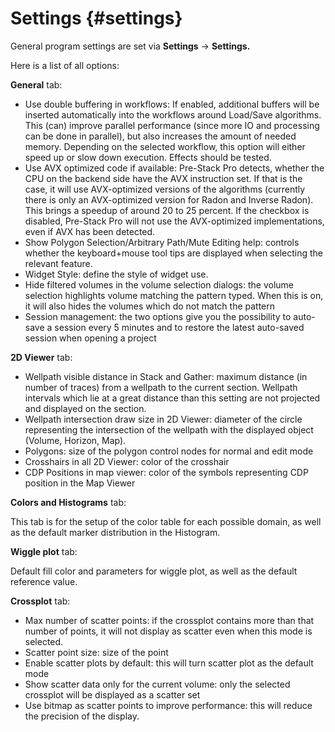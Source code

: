 # Settings {#settings}

General program settings are set via **Settings** → **Settings.**

Here is a list of all options:

**General** tab:

*   Use double buffering in workflows: If enabled, additional buffers will be inserted automatically into the workflows around Load/Save algorithms. This (can) improve parallel performance (since more IO and processing can be done in parallel), but also increases the amount of needed memory. Depending on the selected workflow, this option will either speed up or slow down execution. Effects should be tested.
*   Use AVX optimized code if available: Pre-Stack Pro detects, whether the CPU on the backend side have the AVX instruction set. If that is the case, it will use AVX-optimized versions of the algorithms (currently there is only an AVX-optimized version for Radon and Inverse Radon). This brings a speedup of around 20 to 25 percent. If the checkbox is disabled, Pre-Stack Pro will not use the AVX-optimized implementations, even if AVX has been detected.
*   Show Polygon Selection/Arbitrary Path/Mute Editing help: controls whether the keyboard+mouse tool tips are displayed when selecting the relevant feature.
*   Widget Style: define the style of widget use.
*   Hide filtered volumes in the volume selection dialogs: the volume selection highlights volume matching the pattern typed. When this is on, it will also hides the volumes which do not match the pattern
*   Session management: the two options give you the possibility to auto-save a session every 5 minutes and to restore the latest auto-saved session when opening a project

**2D Viewer** tab:

*   Wellpath visible distance in Stack and Gather: maximum distance (in number of traces) from a wellpath to the current section. Wellpath intervals which lie at a great distance than this setting are not projected and displayed on the section.
*   Wellpath intersection draw size in 2D Viewer: diameter of the circle representing the intersection of the wellpath with the displayed object (Volume, Horizon, Map).
*   Polygons: size of the polygon control nodes for normal and edit mode
*   Crosshairs in all 2D Viewer: color of the crosshair
*   CDP Positions in map viewer: color of the symbols representing CDP position in the Map Viewer

**Colors and Histograms** tab:

This tab is for the setup of the color table for each possible domain, as well as the default marker distribution in the Histogram.

**Wiggle plot** tab:

Default fill color and parameters for wiggle plot, as well as the default reference value.

**Crossplot** tab:

*   Max number of scatter points: if the crossplot contains more than that number of points, it will not display as scatter even when this mode is selected.
*   Scatter point size: size of the point
*   Enable scatter plots by default: this will turn scatter plot as the default mode
*   Show scatter data only for the current volume: only the selected crossplot will be displayed as a scatter set
*   Use bitmap as scatter points to improve performance: this will reduce the precision of the display.